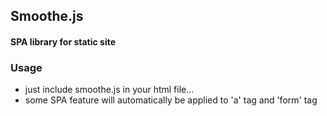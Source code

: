 ## Smoothe.js

#### SPA library for static site


### Usage

- just include smoothe.js in your html file...
- some SPA feature will automatically be applied to 'a' tag and 'form' tag
